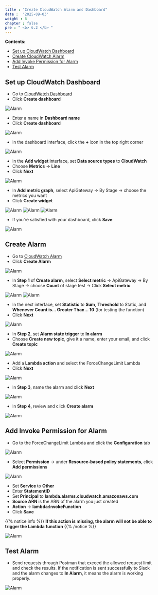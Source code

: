 ```yaml
---
title : "Create CloudWatch Alarm and Dashboard"
date :  "2025-09-03" 
weight : 6
chapter : false
pre : " <b> 6.2 </b> "
---
```


**Contents:**
- [Set up CloudWatch Dashboard](#set-up-cloudwatch-dashboard)
- [Create CloudWatch Alarm](#create-alarm)
- [Add Invoke Permission for Alarm](#add-invoke-permission-for-alarm)
- [Test Alarm](#test-alarm)

## Set up CloudWatch Dashboard

- Go to [CloudWatch Dashboard](https://console.aws.amazon.com/cloudwatch/home#dashboards/)
- Click **Create dashboard**

![Alarm](/images/7/00016.png?featherlight=false&width=90pc)

- Enter a name in **Dashboard name**
- Click **Create dashboard**

![Alarm](/images/7/00017.png?featherlight=false&width=90pc)

- In the dashboard interface, click the **+** icon in the top right corner

![Alarm](/images/7/0001.png?featherlight=false&width=90pc)

- In the **Add widget** interface, set **Data source types** to **CloudWatch**
- Choose **Metrics** → **Line**
- Click **Next**

![Alarm](/images/7/0002.png?featherlight=false&width=90pc)

- In **Add metric graph**, select ApiGateway → By Stage → choose the metrics you want
- Click **Create widget**

![Alarm](/images/7/0003.png?featherlight=false&width=90pc)
![Alarm](/images/7/0004.png?featherlight=false&width=90pc)
![Alarm](/images/7/0005.png?featherlight=false&width=90pc)

- If you’re satisfied with your dashboard, click **Save**

![Alarm](/images/7/0006.png?featherlight=false&width=90pc)

## Create Alarm

- Go to [CloudWatch Alarm](https://console.aws.amazon.com/cloudwatch/home#alarmsV2)
- Click **Create Alarm**

![Alarm](/images/7/00018.png?featherlight=false&width=90pc)

- In **Step 1** of **Create alarm**, select **Select metric** → ApiGateway → By Stage → choose **Count** of stage test → Click **Select metric**

![Alarm](/images/7/00019.png?featherlight=false&width=90pc)
![Alarm](/images/7/0007.png?featherlight=false&width=90pc)

- In the next interface, set **Statistic** to **Sum**, **Threshold** to Static, and **Whenever Count is... Greater Than... 10** (for testing the function)  
- Click **Next**

![Alarm](/images/7/0008.png?featherlight=false&width=90pc)

- In **Step 2**, set **Alarm state trigger** to **In alarm**
- Choose **Create new topic**, give it a name, enter your email, and click **Create topic**

![Alarm](/images/7/0009.png?featherlight=false&width=90pc)

- Add a **Lambda action** and select the ForceChangeLimit Lambda
- Click **Next**

![Alarm](/images/7/00010.png?featherlight=false&width=90pc)

- In **Step 3**, name the alarm and click **Next**

![Alarm](/images/7/00011.png?featherlight=false&width=90pc)

- In **Step 4**, review and click **Create alarm**

![Alarm](/images/7/00020.png?featherlight=false&width=90pc)

## Add Invoke Permission for Alarm

- Go to the ForceChangeLimit Lambda and click the **Configuration** tab

![Alarm](/images/7/00012.png?featherlight=false&width=90pc)

- Select **Permission** → under **Resource-based policy statements**, click **Add permissions**

![Alarm](/images/7/00013.png?featherlight=false&width=90pc)

- Set **Service** to **Other**
- Enter **StatementID**
- Set **Principal** to **lambda.alarms.cloudwatch.amazonaws.com**
- **Source ARN** is the ARN of the alarm you just created
- **Action** → **lambda:InvokeFunction**
- Click **Save**

{{% notice info %}}
**If this action is missing, the alarm will not be able to trigger the Lambda function**
{{% /notice %}}

![Alarm](/images/7/00014.png?featherlight=false&width=90pc)

## Test Alarm

- Send requests through Postman that exceed the allowed request limit and check the results. If the notification is sent successfully to Slack and the alarm changes to **In Alarm**, it means the alarm is working properly.

![Alarm](/images/7/00015.png?featherlight=false&width=90pc)
